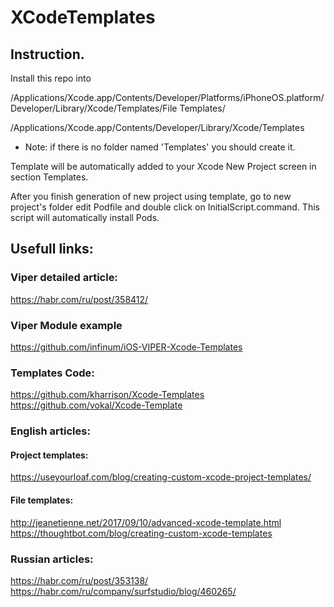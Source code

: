 # XCodeTemplates

## Instruction.

Install this repo into

/Applications/Xcode.app/Contents/Developer/Platforms/iPhoneOS.platform/Developer/Library/Xcode/Templates/File Templates/

/Applications/Xcode.app/Contents/Developer/Library/Xcode/Templates

* Note: if there is no folder named 'Templates' you should create it.

Template will be automatically added to your Xcode New Project screen in section Templates.

After you finish generation of new project using template, go to new project's folder edit Podfile and double click on InitialScript.command. This script will automatically install Pods.

## Usefull links:

### Viper detailed article:
https://habr.com/ru/post/358412/

### Viper Module example
https://github.com/infinum/iOS-VIPER-Xcode-Templates

### Templates Code:
https://github.com/kharrison/Xcode-Templates
https://github.com/vokal/Xcode-Template

### English articles:
#### Project templates:
https://useyourloaf.com/blog/creating-custom-xcode-project-templates/

#### File templates:
http://jeanetienne.net/2017/09/10/advanced-xcode-template.html
https://thoughtbot.com/blog/creating-custom-xcode-templates

### Russian articles:
https://habr.com/ru/post/353138/
https://habr.com/ru/company/surfstudio/blog/460265/
